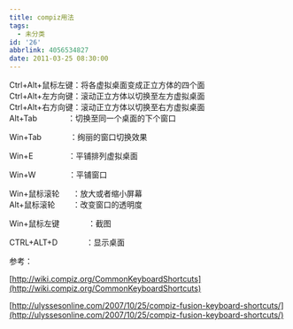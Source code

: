 ```yaml
---
title: compiz用法
tags:
  - 未分类
id: '26'
abbrlink: 4056534827
date: 2011-03-25 08:30:00
---
```


Ctrl+Alt+鼠标左键：将各虚拟桌面变成正立方体的四个面  
Ctrl+Alt+左方向键：滚动正立方体以切换至左方虚拟桌面  
Ctrl+Alt+右方向键：滚动正立方体以切换至右方虚拟桌面  
Alt+Tab              ：切换至同一个桌面的下个窗口

Win+Tab             ：绚丽的窗口切换效果

Win+E                ：平铺排列虚拟桌面

Win+W               ：平铺窗口

Win+鼠标滚轮      ：放大或者缩小屏幕  
Alt+鼠标滚轮        ：改变窗口的透明度  

Win+鼠标左键             ：截图

CTRL+ALT+D             ：显示桌面  
  

参考：

[http://wiki.compiz.org/CommonKeyboardShortcuts](http://wiki.compiz.org/CommonKeyboardShortcuts)

[http://ulyssesonline.com/2007/10/25/compiz-fusion-keyboard-shortcuts/](http://ulyssesonline.com/2007/10/25/compiz-fusion-keyboard-shortcuts/)